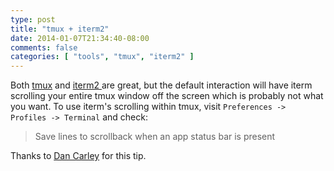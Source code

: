 ```yaml
---
type: post
title: "tmux + iterm2"
date: 2014-01-07T21:34:40-08:00
comments: false
categories: [ "tools", "tmux", "iterm2" ]
---
```


Both [tmux](http://tmux.sourceforge.net/) and [iterm2 ](http://www.iterm2.com/) are great, but the default interaction will have iterm
scrolling your entire tmux window off the screen which is probably not what you
want. To use iterm's scrolling within tmux, visit `Preferences -> Profiles -> Terminal` and check:

>Save lines to scrollback when an app status bar is present

Thanks to [Dan Carley](http://dan.carley.co/blog/2013/01/11/tmux-scrollback-with-iterm2/) for this tip.
